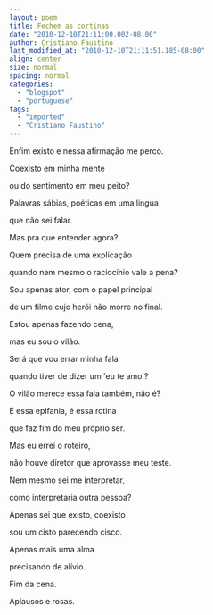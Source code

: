 ```yaml
---
layout: poem
title: Fechem as cortinas
date: "2010-12-10T21:11:00.002-08:00"
author: Cristiano Faustino
last_modified_at: "2010-12-10T21:11:51.185-08:00"
align: center
size: normal
spacing: normal
categories:
  - "blogspot"
  - "portuguese"
tags:
  - "imported"
  - "Cristiano Faustino"
---
```


Enfim existo e nessa afirmação me perco.

Coexisto em minha mente 

ou do sentimento em meu peito?

Palavras sábias, poéticas em uma lingua

que não sei falar.

Mas pra que entender agora?

Quem precisa de uma explicação

quando nem mesmo o raciocínio vale a pena?

Sou apenas ator, com o papel principal

de um filme cujo herói não morre no final.

Estou apenas fazendo cena,

mas eu sou o vilão.

Será que vou errar minha fala

quando tiver de dizer um 'eu te amo'?

O vilão merece essa fala também, não é?

É essa epifania, é essa rotina

que faz fim do meu próprio ser.

Mas eu errei o roteiro,

não houve diretor que aprovasse meu teste.

Nem mesmo sei me interpretar,

como interpretaria outra pessoa?

Apenas sei que existo, coexisto

sou um cisto parecendo cisco.

Apenas mais uma alma

precisando de alívio.

Fim da cena.

Aplausos e rosas.